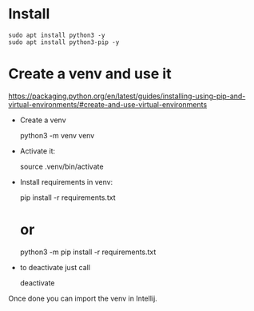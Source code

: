 # Install

    sudo apt install python3 -y
    sudo apt install python3-pip -y


# Create a venv and use it

https://packaging.python.org/en/latest/guides/installing-using-pip-and-virtual-environments/#create-and-use-virtual-environments

* Create a venv

  
    python3 -m venv venv

* Activate it:


    source .venv/bin/activate

* Install requirements in venv:


    pip install -r requirements.txt
    # or
    python3 -m pip install -r requirements.txt

* to deactivate just call
 

    deactivate

Once done you can import the venv in Intellij.